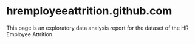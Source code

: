 # hremployeeattrition.github.com
This page is an exploratory data analysis report for the dataset of the HR Employee Attrition.

